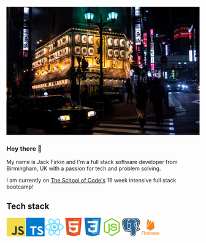 ![Tokyo, Japan](/tokyo.jpg)

### Hey there 👋

My name is Jack Firkin and I'm a full stack software developer from Birmingham, UK with a passion for tech and problem solving.

I am currently on [The School of Code's](https://www.schoolofcode.co.uk/) 16 week intensive full stack bootcamp!

## Tech stack

<img align="left" alt="JavaScript" width="50px" src="https://raw.githubusercontent.com/devicons/devicon/master/icons/javascript/javascript-original.svg" />

<img align="left" alt="TypeScript" width="50px" src="https://raw.githubusercontent.com/devicons/devicon/2ae2a900d2f041da66e950e4d48052658d850630/icons/typescript/typescript-plain.svg" />

<img align="left" alt="React" width="50px" src="https://raw.githubusercontent.com/devicons/devicon/2ae2a900d2f041da66e950e4d48052658d850630/icons/react/react-original.svg" />

<img align="left" alt="HTML5" width="50px" src="https://raw.githubusercontent.com/devicons/devicon/2ae2a900d2f041da66e950e4d48052658d850630/icons/html5/html5-original.svg" />

<img align="left" alt="CSS" width="50px" src="https://raw.githubusercontent.com/devicons/devicon/2ae2a900d2f041da66e950e4d48052658d850630/icons/css3/css3-original.svg" />
<img align="left" alt="NodeJS" width="50px" src="https://raw.githubusercontent.com/devicons/devicon/2ae2a900d2f041da66e950e4d48052658d850630/icons/nodejs/nodejs-original.svg" />
<img align="left" alt="PostgreSQL" width="50px" src="https://raw.githubusercontent.com/devicons/devicon/2ae2a900d2f041da66e950e4d48052658d850630/icons/postgresql/postgresql-original.svg" />

<img align="left" alt="Firebase" width="50px" src="
https://raw.githubusercontent.com/devicons/devicon/2ae2a900d2f041da66e950e4d48052658d850630/icons/firebase/firebase-plain-wordmark.svg" />




<!-- images: https://github.com/devicons/devicon/tree/master/icons --!>
